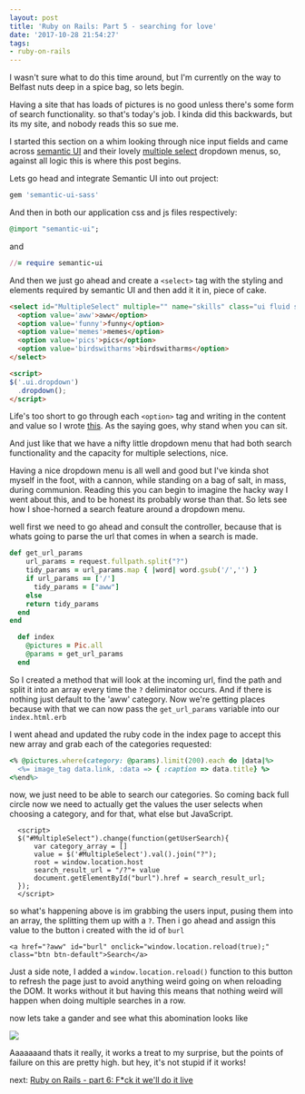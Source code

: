 ```yaml
---
layout: post
title: 'Ruby on Rails: Part 5 - searching for love'
date: '2017-10-28 21:54:27'
tags:
- ruby-on-rails
---
```


I wasn't sure what to do this time around, but I'm currently on the way to Belfast nuts deep in a spice bag, so lets begin.

Having a site that has loads of pictures is no good unless there's some form of search functionality. so that's today's job. I kinda did this backwards, but its my site, and nobody reads this so sue me.

I started this section on a whim looking through nice input fields and came across [semantic UI](https://semantic-ui.com/) and their lovely [multiple select](https://semantic-ui.com/modules/dropdown.html#multiple-search-selection) dropdown menus, so, against all logic this is where this post begins.

Lets go head and integrate Semantic UI into out project:

~~~ ruby
gem 'semantic-ui-sass'
~~~
And then in both our application css and js files respectively:

~~~ ruby
@import "semantic-ui";
~~~
and 
~~~ ruby
//= require semantic-ui

~~~

And then we just go ahead and create a `<select>` tag with the styling and elements required by semantic UI and then add it it in, piece of cake.

~~~ html
<select id="MultipleSelect" multiple="" name="skills" class="ui fluid search dropdown form-control">
  <option value='aww'>aww</option>
  <option value='funny'>funny</option>
  <option value='memes'>memes</option>
  <option value='pics'>pics</option>
  <option value='birdswitharms'>birdswitharms</option>
</select>

<script>
$('.ui.dropdown')
  .dropdown();
</script>
~~~

Life's too short to go through each `<option>` tag and writing in the content and value so I wrote [this](https://gist.github.com/conorbr/a09ba9662a7cd19154ba0da728a38b96). As the saying goes, why stand when you can sit.


And just like that we have a nifty little dropdown menu that had both search functionality and the capacity for multiple selections, nice.

Having a nice dropdown menu is all well and good but I've kinda shot myself in the foot, with a cannon, while standing on a bag of salt, in mass, during communion. Reading this you can begin to imagine the hacky way I went about this, and to be honest its probably worse than that. So lets see how I shoe-horned a search feature around a dropdown menu.

well first we need to go ahead and consult the controller, because that is whats going to parse the url that comes in when a search is made.

~~~ ruby
def get_url_params
    url_params = request.fullpath.split("?")
    tidy_params = url_params.map { |word| word.gsub('/','') }
    if url_params == ['/']
      tidy_params = ["aww"]
    else
    return tidy_params
  end
end

  def index
    @pictures = Pic.all
    @params = get_url_params
  end
~~~

So I created a method that will look at the incoming url, find the path and split it into an array every time the `?` deliminator occurs. And if there is nothing just default to the 'aww' category. Now we're getting places because with that we can now pass the `get_url_params` variable into our `index.html.erb`

I went ahead and updated the ruby code in the index page to accept this new array and grab each of the categories requested:

~~~ ruby
<% @pictures.where(category: @params).limit(200).each do |data|%>
  <%= image_tag data.link, :data => { :caption => data.title} %>
<%end%>
~~~

now, we just need to be able to search our categories. So coming back full circle now we need to actually get the values the user selects when choosing a category, and for that, what else but JavaScript.

~~~ erb
  <script>
  $("#MultipleSelect").change(function(getUserSearch){
      var category_array = []
      value = $('#MultipleSelect').val().join("?");
      root = window.location.host
      search_result_url = "/?"+ value
      document.getElementById("burl").href = search_result_url;
  });
  </script>
~~~


so what's happening above is im grabbing the users input, pusing them into an array, the splitting them up with a `?`. Then i go ahead and assign this value to the button i created with the id of `burl`

~~~ erb
<a href="?aww" id="burl" onclick="window.location.reload(true);" class="btn btn-default">Search</a>
~~~

Just a side note, I added a `window.location.reload()` function to this button to refresh the page just to avoid anything weird going on when reloading the DOM. It works without it but having this means that nothing weird will happen when doing multiple searches in a row.

now lets take a gander and see what this abomination looks like

![](https://s3-eu-west-1.amazonaws.com/breenblogbucket/2017/10/Screen-Shot-2017-10-27-at-09.23.23.png)

Aaaaaaand thats it really, it works a treat to my surprise, but the points of failure on this are pretty high. but hey, it's not stupid if it works!

next: [Ruby on Rails - part 6: F*ck it we'll do it live](http://https://breenblog.herokuapp.com/ruby-on-rails-part-6-f-ck-it-well-do-it-live/)   
